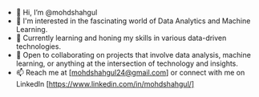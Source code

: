 - 👋 Hi, I’m @mohdshahgul
- 👀 I'm interested in the fascinating world of Data Analytics and Machine Learning.
- 🌱 Currently learning and honing my skills in various data-driven technologies.
- 💞️ Open to collaborating on projects that involve data analysis, machine learning, or anything at the intersection of technology and insights.
- 📫 Reach me at [mohdshahgul24@gmail.com] or connect with me on LinkedIn [https://www.linkedin.com/in/mohdshahgul/]

<!---
mohdshahgul/mohdshahgul is a ✨ special ✨ repository because its `README.md` (this file) appears on your GitHub profile.
You can click the Preview link to take a look at your changes.
--->
